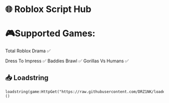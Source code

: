 # 🌐 Roblox Script Hub

# 🎮Supported Games:
Total Roblox Drama ✅

Dress To Impress ✅
Baddies Brawl ✅
Gorillas Vs Humans ✅

## 📥 Loadstring
```
loadstring(game:HttpGet("https://raw.githubusercontent.com/DRZ1NK/loader/refs/heads/main/loader.lua"))()
